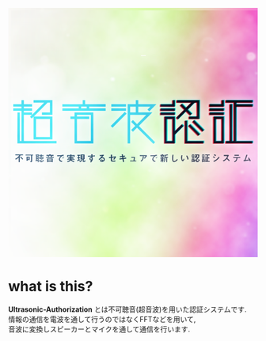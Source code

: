 ![](https://github.com/2019-SecHack365-Group-C/document/blob/img/usAuthLogo_6.png)

# what is this?

**Ultrasonic-Authorization** とは不可聴音(超音波)を用いた認証システムです.  
情報の通信を電波を通して行うのではなくFFTなどを用いて,  
音波に変換しスピーカーとマイクを通して通信を行います.
